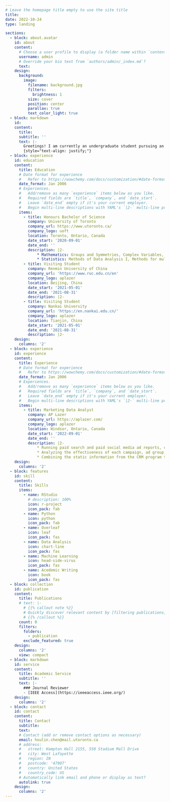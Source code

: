 ```yaml
---
# Leave the homepage title empty to use the site title
title:
date: 2022-10-24
type: landing

sections:
  - block: about.avatar
    id: about
    content:
      # Choose a user profile to display (a folder name within `content/authors/`)
      username: admin
      # Override your bio text from `authors/admin/_index.md`?
      text:  
    design:
      background:
        image:
          filename: background.jpg
          filters:
            brightness: 1
          size: cover
          position: center
          parallax: true
          text_color_light: true
  - block: markdown
    id: 
    content:
      title: 
      subtitle: ''
      text: |-
        Greetings! I am currently an undergraduate student pursuing an Honours B.S. degree in the [Faculty of Arts and Science](https://www.artsci.utoronto.ca/) at the [University of Toronto](https://www.utoronto.ca/), Toronto, ON, CA. As a visiting student, I spent my Summer 2021 at both [Renmin University of China](https://www.ruc.edu.cn/en) and [Nankai University](https://en.nankai.edu.cn/). Throughout my undergraduate research, I have engaged in multiple projects encompassing various aspects, such as Bayesian estimation for distributional differences, multiple linear regression for multivariate data analysis, and Monte Carlo approximations. Concurrently, I am undertaking an internship in marketing data analysis at [AP Lazer](https://aplazer.com/), Windsor, ON, CA. My research interests include Bayesian Statistics, Data Analysis, and Machine Learning. 
        {style="text-align: justify;"}
  - block: experience
    id: education
    content:
      title: Education
      # Date format for experience
      #   Refer to https://wowchemy.com/docs/customization/#date-format
      date_format: Jan 2006
      # Experiences.
      #   Add/remove as many `experience` items below as you like.
      #   Required fields are `title`, `company`, and `date_start`.
      #   Leave `date_end` empty if it's your current employer.
      #   Begin multi-line descriptions with YAML's `|2-` multi-line prefix.
      items:
        - title: Honours Bachelor of Science
          company: University of Toronto
          company_url: https://www.utoronto.ca/
          company_logo: uoft
          location: Toronto, Ontario, Canada
          date_start: '2020-09-01'
          date_end: ''
          description: |2-
              * Mathematics: Groups and Symmetries, Complex Variables, and Nonlinear Optimization.
              * Statistics: Methods of Data Analysis I, Methods for multivariate data, and Applied Bayesian Statistics.
        - title: Visiting Student
          company: Renmin University of China
          company_url: 'https://www.ruc.edu.cn/en'
          company_logo: aplazer
          location: Beijing, China
          date_start: '2021-05-01'
          date_end: '2021-08-31'
          description: |2-
        - title: Visiting Student
          company: Nankai University
          company_url: 'https://en.nankai.edu.cn/'
          company_logo: aplazer
          location: Tianjin, China
          date_start: '2021-05-01'
          date_end: '2021-08-31'
          description: |2-
    design:
      columns: '2'
  - block: experience
    id: experience
    content:
      title: Experience
      # Date format for experience
      #   Refer to https://wowchemy.com/docs/customization/#date-format
      date_format: Jan 2006
      # Experiences.
      #   Add/remove as many `experience` items below as you like.
      #   Required fields are `title`, `company`, and `date_start`.
      #   Leave `date_end` empty if it's your current employer.
      #   Begin multi-line descriptions with YAML's `|2-` multi-line prefix.
      items:
        - title: Marketing Data Analyst
          company: AP Lazer
          company_url: https://aplazer.com/
          company_logo: aplazer
          location: Windsor, Ontario, Canada
          date_start: '2022-09-01'
          date_end: ''
          description: |2-
              * Running paid search and paid social media ad reports, calculating ROI, and making summary and comparison tables.
              * Analyzing the effectiveness of each campaign, ad group, and ad.
              * Combining the static information from the CRM program to provide a focused and simplified data table for the marketing team to improve the ads.
    design:
      columns: '2'
  - block: features
    id: skill
    content:
      title: Skills
      items:
        - name: RStudio
          # description: 100%
          icon: r-project
          icon_pack: fab
        - name: Python
          icon: python
          icon_pack: fab
        - name: Overleaf
          icon: leaf
          icon_pack: fas
        - name: Data Analysis
          icon: chart-line
          icon_pack: fas
        - name: Machine Learning
          icon: head-side-virus
          icon_pack: fas
        - name: Acedemic Writing
          icon: book
          icon_pack: fas
  - block: collection
    id: publication
    content:
      title: Publications
      # text: |-
        # {{% callout note %}}
        # Quickly discover relevant content by [filtering publications](./publication/).
        # {{% /callout %}}
      count: 0
      filters:
        folders:
          - publication
        exclude_featured: true
    design:
      columns: '2'
      view: compact
  - block: markdown
    id: service
    content:
      title: Academic Service
      subtitle: ''
      text: |-
        ### Journal Reviewer
        - [IEEE Access](https://ieeeaccess.ieee.org/)
    design:
      columns: '2'
  - block: contact
    id: contact
    content:
      title: Contact
      subtitle:
      text: 
      # Contact (add or remove contact options as necessary)
      email: houlin.chen@mail.utoronto.ca
      # address:
      #   street: Hampton Hall 2155, 550 Stadium Mall Drive
      #   city: West Lafayette
      #   region: IN
      #   postcode: '47907'
      #   country: United States
      #   country_code: US
      # Automatically link email and phone or display as text?
      autolink: true
    design:
      columns: '2'
---
```

